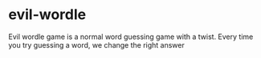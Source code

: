 # evil-wordle
Evil wordle game is a normal word guessing game with a twist. Every time you try guessing a word, we change the right answer
